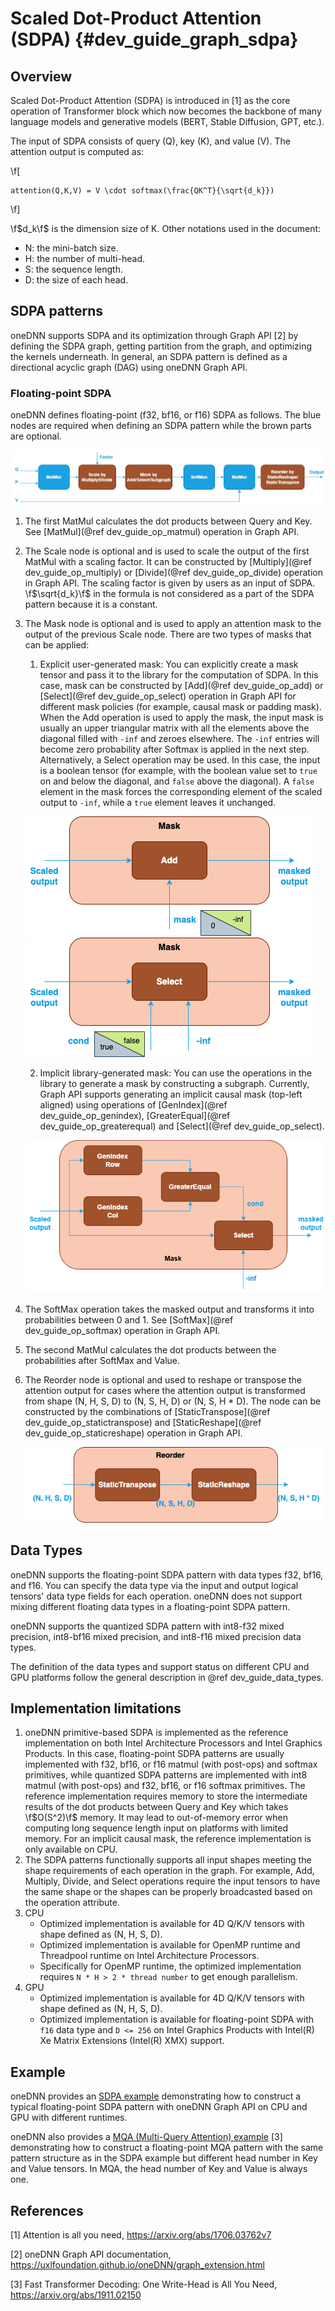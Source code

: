 Scaled Dot-Product Attention (SDPA) {#dev_guide_graph_sdpa}
===========================================================

## Overview

Scaled Dot-Product Attention (SDPA) is introduced in [1] as the core operation
of Transformer block which now becomes the backbone of many language models and
generative models (BERT, Stable Diffusion, GPT, etc.).

The input of SDPA consists of query (Q), key (K), and value (V). The attention
output is computed as:

\f[

    attention(Q,K,V) = V \cdot softmax(\frac{QK^T}{\sqrt{d_k}})

\f]

\f$d_k\f$ is the dimension size of K. Other notations used in the document:

- N: the mini-batch size.
- H: the number of multi-head.
- S: the sequence length.
- D: the size of each head.

## SDPA patterns

oneDNN supports SDPA and its optimization through Graph API [2] by defining the
SDPA graph, getting partition from the graph, and optimizing the kernels
underneath. In general, an SDPA pattern is defined as a directional acyclic
graph (DAG) using oneDNN Graph API.

### Floating-point SDPA

oneDNN defines floating-point (f32, bf16, or f16) SDPA as follows. The blue
nodes are required when defining an SDPA pattern while the brown parts are
optional.

![SDPA pattern](images/sdpa.png)

1. The first MatMul calculates the dot products between Query and Key. See
   [MatMul](@ref dev_guide_op_matmul) operation in Graph API.
2. The Scale node is optional and is used to scale the output of the first
   MatMul with a scaling factor. It can be constructed by [Multiply](@ref dev_guide_op_multiply)
   or [Divide](@ref dev_guide_op_divide) operation in Graph API. The scaling
   factor is given by users as an input of SDPA. \f$\sqrt{d_k}\f$ in the formula
   is not considered as a part of the SDPA pattern because it is a constant.
3. The Mask node is optional and is used to apply an attention mask to the
   output of the previous Scale node. There are two types of masks that can
   be applied:

   1. Explicit user-generated mask: You can explicitly create a mask tensor
   and pass it to the library for the computation of SDPA. In this case, mask
   can be constructed by [Add](@ref dev_guide_op_add)
   or [Select](@ref dev_guide_op_select) operation in Graph API for different
   mask policies (for example, causal mask or padding mask). When the
   Add operation is used to apply the mask, the input mask is usually an upper
   triangular matrix with all the elements above the diagonal filled with
   `-inf` and zeroes elsewhere. The `-inf` entries will become zero probability
   after Softmax is applied in the next step.
   Alternatively, a Select operation may be used. In this case, the
   input is a boolean tensor (for example, with the boolean value set to `true`
   on and below the diagonal, and `false` above the diagonal).
   A `false` element in the mask forces the corresponding element of the scaled
   output to `-inf`, while a `true` element leaves it unchanged.

   ![SDPA-mask-1](images/sdpa-mask-1.png) ![SDPA-mask-2](images/sdpa-mask-2.png)

   2. Implicit library-generated mask: You can use the operations in the library
   to generate a mask by constructing a subgraph. Currently, Graph API supports
   generating an implicit causal mask (top-left aligned) using operations of
   [GenIndex](@ref dev_guide_op_genindex), [GreaterEqual](@ref dev_guide_op_greaterequal)
   and [Select](@ref dev_guide_op_select).

   ![SDPA-mask-3](images/sdpa-mask-3.png)

4. The SoftMax operation takes the masked output and transforms it into
   probabilities between 0 and 1. See [SoftMax](@ref dev_guide_op_softmax)
   operation in Graph API.
5. The second MatMul calculates the dot products between the probabilities after
   SoftMax and Value.
6. The Reorder node is optional and used to reshape or transpose the attention
   output for cases where the attention output is transformed from shape (N, H,
   S, D) to (N, S, H, D) or (N, S, H * D). The node can be constructed by the
   combinations of [StaticTranspose](@ref dev_guide_op_statictranspose) and
   [StaticReshape](@ref dev_guide_op_staticreshape) operation in Graph API.

   ![SDPA-Reorder](images/sdpa-reorder.png)


## Data Types

oneDNN supports the floating-point SDPA pattern with data types f32, bf16, and
f16. You can specify the data type via the input and output logical tensors'
data type fields for each operation. oneDNN does not support mixing different
floating data types in a floating-point SDPA pattern.

oneDNN supports the quantized SDPA pattern with int8-f32 mixed precision,
int8-bf16 mixed precision, and int8-f16 mixed precision data types.

The definition of the data types and support status on different CPU and GPU
platforms follow the general description in @ref dev_guide_data_types.

## Implementation limitations

1. oneDNN primitive-based SDPA is implemented as the reference implementation on
   both Intel Architecture Processors and Intel Graphics Products. In this case,
   floating-point SDPA patterns are usually implemented with f32, bf16, or f16
   matmul (with post-ops) and softmax primitives, while quantized SDPA patterns
   are implemented with int8 matmul (with post-ops) and f32, bf16, or f16
   softmax primitives. The reference implementation requires memory to store the
   intermediate results of the dot products between Query and Key which takes
   \f$O(S^2)\f$ memory. It may lead to out-of-memory error when computing long
   sequence length input on platforms with limited memory. For an implicit
   causal mask, the reference implementation is only available on CPU.
2. The SDPA patterns functionally supports all input shapes meeting the shape
   requirements of each operation in the graph. For example, Add, Multiply,
   Divide, and Select operations require the input tensors to have the same
   shape or the shapes can be properly broadcasted based on the operation
   attribute.
3. CPU
   - Optimized implementation is available for 4D Q/K/V tensors with shape
     defined as (N, H, S, D).
   - Optimized implementation is available for OpenMP runtime and Threadpool
     runtime on Intel Architecture Processors.
   - Specifically for OpenMP runtime, the optimized implementation requires `N *
     H > 2 * thread number` to get enough parallelism.
4. GPU
   - Optimized implementation is available for 4D Q/K/V tensors with shape
     defined as (N, H, S, D).
   - Optimized implementation is available for floating-point SDPA with `f16`
     data type and `D <= 256` on Intel Graphics Products with Intel(R) Xe Matrix
     Extensions (Intel(R) XMX) support.

## Example

oneDNN provides an [SDPA
example](https://github.com/uxlfoundation/oneDNN/tree/main/examples/graph/sdpa.cpp)
demonstrating how to construct a typical floating-point SDPA pattern with oneDNN
Graph API on CPU and GPU with different runtimes.

oneDNN also provides a [MQA (Multi-Query Attention)
example](https://github.com/uxlfoundation/oneDNN/tree/main/examples/graph/mqa.cpp) [3]
demonstrating how to construct a floating-point MQA pattern with the same
pattern structure as in the SDPA example but different head number in Key and
Value tensors. In MQA, the head number of Key and Value is always one.

## References

[1] Attention is all you need, https://arxiv.org/abs/1706.03762v7

[2] oneDNN Graph API documentation, https://uxlfoundation.github.io/oneDNN/graph_extension.html

[3] Fast Transformer Decoding: One Write-Head is All You Need, https://arxiv.org/abs/1911.02150
